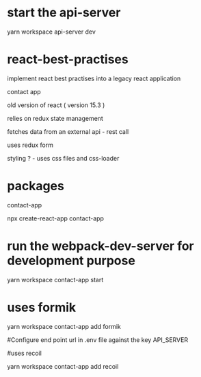 # start the api-server

yarn workspace api-server dev

# react-best-practises

implement react best practises into a legacy react application

contact app

old version of react ( version 15.3 )

relies on redux state management

fetches data from an external api - rest call

uses redux form

styling ? - uses css files and css-loader

# packages

contact-app

npx create-react-app contact-app

# run the webpack-dev-server for development purpose

yarn workspace contact-app start

# uses formik

yarn workspace contact-app add formik

#Configure end point url in .env file against the key API_SERVER

#uses recoil

yarn workspace contact-app add recoil
